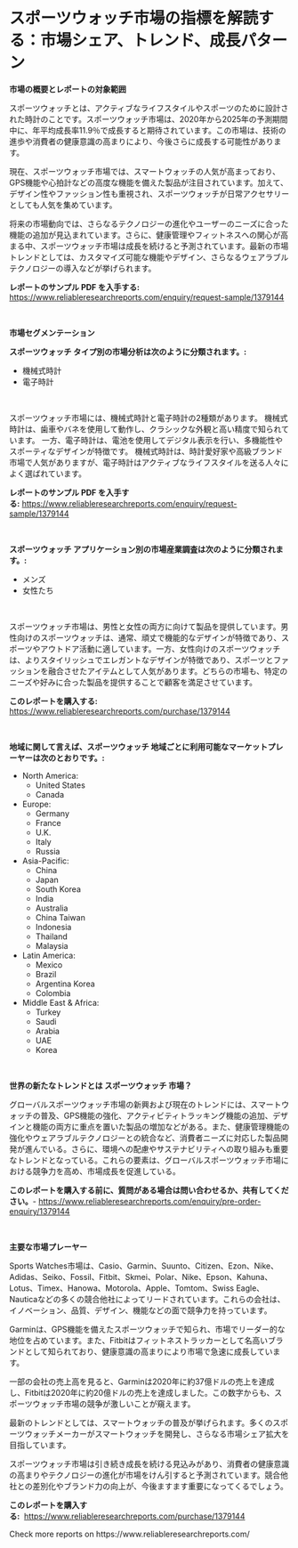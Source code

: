 <p><h1>スポーツウォッチ市場の指標を解読する：市場シェア、トレンド、成長パターン</h1></p><p><strong>市場の概要とレポートの対象範囲</strong></p>
<p><p>スポーツウォッチとは、アクティブなライフスタイルやスポーツのために設計された時計のことです。スポーツウォッチ市場は、2020年から2025年の予測期間中に、年平均成長率11.9％で成長すると期待されています。この市場は、技術の進歩や消費者の健康意識の高まりにより、今後さらに成長する可能性があります。</p><p>現在、スポーツウォッチ市場では、スマートウォッチの人気が高まっており、GPS機能や心拍計などの高度な機能を備えた製品が注目されています。加えて、デザイン性やファッション性も重視され、スポーツウォッチが日常アクセサリーとしても人気を集めています。</p><p>将来の市場動向では、さらなるテクノロジーの進化やユーザーのニーズに合った機能の追加が見込まれています。さらに、健康管理やフィットネスへの関心が高まる中、スポーツウォッチ市場は成長を続けると予測されています。最新の市場トレンドとしては、カスタマイズ可能な機能やデザイン、さらなるウェアラブルテクノロジーの導入などが挙げられます。</p></p>
<p><strong>レポートのサンプル PDF を入手する:</strong> <a href="https://www.reliableresearchreports.com/enquiry/request-sample/1379144">https://www.reliableresearchreports.com/enquiry/request-sample/1379144</a></p>
<p>&nbsp;</p>
<p><strong>市場セグメンテーション</strong></p>
<p><strong>スポーツウォッチ タイプ別の市場分析は次のように分類されます。:</strong></p>
<p><ul><li>機械式時計</li><li>電子時計</li></ul></p>
<p>&nbsp;</p>
<p><p>スポーツウォッチ市場には、機械式時計と電子時計の2種類があります。 機械式時計は、歯車やバネを使用して動作し、クラシックな外観と高い精度で知られています。 一方、電子時計は、電池を使用してデジタル表示を行い、多機能性やスポーティなデザインが特徴です。 機械式時計は、時計愛好家や高級ブランド市場で人気がありますが、電子時計はアクティブなライフスタイルを送る人々によく選ばれています。</p></p>
<p><strong>レポートのサンプル PDF を入手する:</strong>&nbsp;<a href="https://www.reliableresearchreports.com/enquiry/request-sample/1379144">https://www.reliableresearchreports.com/enquiry/request-sample/1379144</a></p>
<p>&nbsp;</p>
<p><strong> スポーツウォッチ アプリケーション別の市場産業調査は次のように分類されます。:</strong></p>
<p><ul><li>メンズ</li><li>女性たち</li></ul></p>
<p>&nbsp;</p>
<p><p>スポーツウォッチ市場は、男性と女性の両方に向けて製品を提供しています。男性向けのスポーツウォッチは、通常、頑丈で機能的なデザインが特徴であり、スポーツやアウトドア活動に適しています。一方、女性向けのスポーツウォッチは、よりスタイリッシュでエレガントなデザインが特徴であり、スポーツとファッションを融合させたアイテムとして人気があります。どちらの市場も、特定のニーズや好みに合った製品を提供することで顧客を満足させています。</p></p>
<p><strong>このレポートを購入する:</strong>&nbsp; <a href="https://www.reliableresearchreports.com/purchase/1379144">https://www.reliableresearchreports.com/purchase/1379144</a></p>
<p>&nbsp;</p>
<p><strong>地域に関して言えば、スポーツウォッチ 地域ごとに利用可能なマーケットプレーヤーは次のとおりです。:</strong></p>
<p><ul>
    <li>
        North America:
        <ul>
            <li>United States</li>
            <li>Canada</li>
        </ul>
    </li>
    <li>
        Europe:
        <ul>
            <li>Germany</li>
            <li>France</li>
            <li>U.K.</li>
            <li>Italy</li>
            <li>Russia</li>
        </ul>
    </li>
    <li>
        Asia-Pacific:
        <ul>
            <li>China</li>
            <li>Japan</li>
            <li>South Korea</li>
            <li>India</li>
            <li>Australia</li>
            <li>China Taiwan</li>
            <li>Indonesia</li>
            <li>Thailand</li>
            <li>Malaysia</li>
        </ul>
    </li>
    <li>
        Latin America:
        <ul>
            <li>Mexico</li>
            <li>Brazil</li>
            <li>Argentina Korea</li>
            <li>Colombia</li>
        </ul>
    </li>
    <li>
        Middle East & Africa:
        <ul>
            <li>Turkey</li>
            <li>Saudi</li>
            <li>Arabia</li>
            <li>UAE</li>
            <li>Korea</li>
        </ul>
    </li>
    </ul></p>
<p>&nbsp;</p>
<p><strong>世界の新たなトレンドとは スポーツウォッチ 市場？</strong></p>
<p><p>グローバルスポーツウォッチ市場の新興および現在のトレンドには、スマートウォッチの普及、GPS機能の強化、アクティビティトラッキング機能の追加、デザインと機能の両方に重点を置いた製品の増加などがある。また、健康管理機能の強化やウェアラブルテクノロジーとの統合など、消費者ニーズに対応した製品開発が進んでいる。さらに、環境への配慮やサステナビリティへの取り組みも重要なトレンドとなっている。これらの要素は、グローバルスポーツウォッチ市場における競争力を高め、市場成長を促進している。</p></p>
<p><strong>このレポートを購入する前に、質問がある場合は問い合わせるか、共有してください。</strong>- <a href="https://www.reliableresearchreports.com/enquiry/pre-order-enquiry/1379144">https://www.reliableresearchreports.com/enquiry/pre-order-enquiry/1379144</a></p>
<p>&nbsp;</p>
<p><strong>主要な市場プレーヤー</strong></p>
<p><p>Sports Watches市場は、Casio、Garmin、Suunto、Citizen、Ezon、Nike、Adidas、Seiko、Fossil、Fitbit、Skmei、Polar、Nike、Epson、Kahuna、Lotus、Timex、Hanowa、Motorola、Apple、Tomtom、Swiss Eagle、Nauticaなどの多くの競合他社によってリードされています。これらの会社は、イノベーション、品質、デザイン、機能などの面で競争力を持っています。</p><p>Garminは、GPS機能を備えたスポーツウォッチで知られ、市場でリーダー的な地位を占めています。また、Fitbitはフィットネストラッカーとして名高いブランドとして知られており、健康意識の高まりにより市場で急速に成長しています。</p><p>一部の会社の売上高を見ると、Garminは2020年に約37億ドルの売上を達成し、Fitbitは2020年に約20億ドルの売上を達成しました。この数字からも、スポーツウォッチ市場の競争が激しいことが窺えます。</p><p>最新のトレンドとしては、スマートウォッチの普及が挙げられます。多くのスポーツウォッチメーカーがスマートウォッチを開発し、さらなる市場シェア拡大を目指しています。</p><p>スポーツウォッチ市場は引き続き成長を続ける見込みがあり、消費者の健康意識の高まりやテクノロジーの進化が市場をけん引すると予測されています。競合他社との差別化やブランド力の向上が、今後ますます重要になってくるでしょう。</p></p>
<p><strong>このレポートを購入する:</strong>&nbsp;&nbsp;<a href="https://www.reliableresearchreports.com/purchase/1379144">https://www.reliableresearchreports.com/purchase/1379144</a></p>
<p>Check more reports on https://www.reliableresearchreports.com/</p>